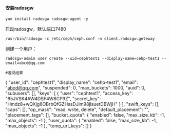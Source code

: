 #### 安装radosgw

    yum install radosgw radosgw-agent -y
  


启动radosgw，默认端口7480
    
    /usr/bin/radosgw -c /etc/ceph/ceph.conf -n client.radosgw.geteway

创建一个用户：

    radosgw-admin user create --uid=cephtest1 --display-name=cehp-test1 --email=abcd@qq.com
    
    #返回结果
    
  {
    "user_id": "cephtest1",
    "display_name": "cehp-test1",
    "email": "abcd@qq.com",
    "suspended": 0,
    "max_buckets": 1000,
    "auid": 0,
    "subusers": [],
    "keys": [
        {
            "user": "cephtest1",
            "access_key": "65JVSK4AW4DSF4W8CP9Z",
            "secret_key": "Hmdz8+wQXjg6OBrbQfGZHssDJim98jlsuetDBWjH"
        }
    ],
    "swift_keys": [],
    "caps": [],
    "op_mask": "read, write, delete",
    "default_placement": "",
    "placement_tags": [],
    "bucket_quota": {
        "enabled": false,
        "max_size_kb": -1,
        "max_objects": -1
    },
    "user_quota": {
        "enabled": false,
        "max_size_kb": -1,
        "max_objects": -1
    },
    "temp_url_keys": []
  }
  
  
